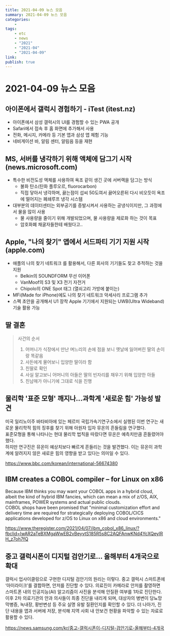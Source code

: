 ```yaml
---
title: 2021-04-09 뉴스 모음
summary: 2021-04-09 뉴스 모음
categories:
    - 
tags:
    - etc
    - news
    - "2021"
    - "2021-04"
    - "2021-04-09"
link: 
publish: true
---
```


# 2021-04-09 뉴스 모음

## 아이폰에서 갤럭시 경험하기 - iTest (itest.nz)

- 아이폰에서 삼성 갤럭시의 UI를 경험할 수 있는 PWA 공개
- Safari에서 접속 후 홈 화면에 추가해서 사용
- 전화, 메시지, 카메라 등 기본 앱과 삼성 앱 체험 기능
- 네비게이션 바, 알림 센터, 알림음 등을 재현

## MS, 서버를 냉각하기 위해 액체에 담그기 시작 (news.microsoft.com)

- 특수한 비전도성 액체를 사용하여 욕조 같이 생긴 곳에 서버랙을 담그는 방식
  - 불화 탄소(탄화 플루오르, fluorocarbon)
  - 직접 닿아서 냉각하며, 끓는점이 섭씨 50도여서 끓어오른뒤 다시 비오듯이 욕조에 떨어지는 폐쇄루프 냉각 시스템
- 대부분의 데이터센터는 외부공기를 증발시켜서 사용하는 공냉식이지만, 그 과정에서 물을 많이 사용
  - 물 사용량을 줄이기 위해 개발되었으며, 물 사용량을 제로화 하는 것이 목표
  - 암호화폐 채굴자들한테 배웠다고..

## Apple, "나의 찾기" 앱에서 서드파티 기기 지원 시작 (apple.com)

- 애플의 나의 찾기 네트워크 를 활용해서, 다른 회사의 기기들도 찾고 추적하는 것을 지원
  - Belkin의 SOUNDFORM 무선 이어폰
  - VanMoof의 S3 및 X3 전기 자전거
  - Chipolo의 ONE Spot 태그 (열쇠고리 가방에 붙이는)
- MFi(Made for iPhone)에도 나의 찾기 네트워크 악세사리 프로그램 추가
- 스펙 초안을 공개해서 U1 장착 Apple 기기에서 지원되는 UWB(Ultra Wideband) 기술 활용 가능

## 딸 결혼

> 사건의 순서
> 1. 어머니가 식장에서 만난 며느리의 손에 점을 보니 옛날에 잃어버린 딸의 손이랑 똑같음
> 2. 사돈에게 물어보니 입양한 딸이라 함
> 3. 친딸로 확인
> 4. 사실 알고보니 어머니의 아들은 딸의 빈자리를 채우기 위해 입양한 아들
> 5. 친남매가 아니기에 그대로 식을 진행

## 물리학 '표준 모형' 깨지나...과학계 '새로운 힘' 가능성 발견

미국 일리노이주 바타비아에 있는 페르미 국립가속기연구소에서 실행된 이번 연구는 새로운 물리학적 힘의 징후를 찾기 위해 아원자 입자 뮤온의 흔들림을 연구했다.  
표준모형을 통해 나타나는 현대 물리학 법칙을 따랐다면 뮤온은 예측치만큼 흔들렸어야 했다.  
하지만 연구진은 뮤온이 예상치보다 빠르게 흔들리는 것을 발견했다. 이는 뮤온이 과학계에 알려지지 않은 새로운 힘의 영향을 받고 있다는 의미일 수 있다.

<https://www.bbc.com/korean/international-56674380>

## IBM creates a COBOL compiler – for Linux on x86

Because IBM thinks you may want your COBOL apps in a hybrid cloud, albeit the kind of hybrid IBM fancies, which can mean a mix of z/OS, AIX, mainframes, POWER systems and actual public clouds.  
COBOL shops have been promised that "minimal customization effort and delivery time are required for strategically deploying COBOL/CICS applications developed for z/OS to Linux on x86 and cloud environments."

<https://www.theregister.com/2021/04/07/ibm_cobol_x86_linux/?fbclid=IwAR2aTeBXMgaWwEB2vBeyvtS185R5s8C2AQFAnwKNd4YcXQeyIRH_z7oh7fQ>

## 중고 갤럭시폰이 디지털 검안기로… 올해부터 4개국으로 확대

갤럭시 업사이클링으로 구현한 디지털 검안기의 원리는 이렇다. 중고 갤럭시 스마트폰에 ‘아이라이크’를 결합하면, 안저를 진단할 수 있다. 의료진이 카메라로 안저를 촬영하면 스마트폰 내의 인공지능(AI) 알고리즘이 사진을 분석해 안질환 여부를 1차로 진단한다. 이후 2차 의료기관의 안과 의사들이 최종 진단을 내리게 되며, 대상자의 병변이 당뇨망막병증, 녹내장, 황반변성 등 주요 실명 유발 질환인지를 확인할 수 있다. 더 나아가, 진단 내용을 앱과 서버에 저장, 분석해 지역 사회 내 안보건 현황을 파악할 수 있는 자료로 활용할 수 있다.

<https://news.samsung.com/kr/중고-갤럭시폰이-디지털-검안기로-올해부터-4개국>
